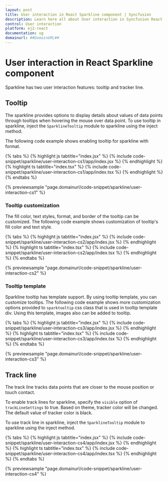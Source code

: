 ```yaml
---
layout: post
title: User interaction in React Sparkline component | Syncfusion
description: Learn here all about User interaction in Syncfusion React Sparkline component of Syncfusion Essential JS 2 and more.
control: User interaction 
platform: ej2-react
documentation: ug
domainurl: ##DomainURL##
---
```


# User interaction in React Sparkline component

Sparkline has two user interaction features: tooltip and tracker line.

## Tooltip

The sparkline provides options to display details about values of data points through tooltips when hovering the mouse over data point. To use tooltip in sparkline, inject the `SparklineTooltip` module to sparkline using the inject method.

The following code example shows enabling tooltip for sparkline with format.

{% tabs %}
{% highlight js tabtitle="index.jsx" %}
{% include code-snippet/sparkline/user-interaction-cs1/app/index.jsx %}
{% endhighlight %}
{% highlight ts tabtitle="index.tsx" %}
{% include code-snippet/sparkline/user-interaction-cs1/app/index.tsx %}
{% endhighlight %}
{% endtabs %}

 {% previewsample "page.domainurl/code-snippet/sparkline/user-interaction-cs1" %}

### Tooltip customization

The fill color, text styles, format, and border of the tooltip can be customized. The following code example shows customization of tooltip's fill color and text style.

{% tabs %}
{% highlight js tabtitle="index.jsx" %}
{% include code-snippet/sparkline/user-interaction-cs2/app/index.jsx %}
{% endhighlight %}
{% highlight ts tabtitle="index.tsx" %}
{% include code-snippet/sparkline/user-interaction-cs2/app/index.tsx %}
{% endhighlight %}
{% endtabs %}

 {% previewsample "page.domainurl/code-snippet/sparkline/user-interaction-cs2" %}

### Tooltip template

Sparkline tooltip has template support. By using tooltip template, you can customize tooltips. The following code example shows more customization options provided to  `sparktooltip` css class that is used in tooltip template div. Using this template, images also can be added to tooltip.

{% tabs %}
{% highlight js tabtitle="index.jsx" %}
{% include code-snippet/sparkline/user-interaction-cs3/app/index.jsx %}
{% endhighlight %}
{% highlight ts tabtitle="index.tsx" %}
{% include code-snippet/sparkline/user-interaction-cs3/app/index.tsx %}
{% endhighlight %}
{% endtabs %}

 {% previewsample "page.domainurl/code-snippet/sparkline/user-interaction-cs3" %}

## Track line

The track line tracks data points that are closer to the mouse position or touch contact.

To enable track lines for sparkline, specify the `visible` option of  `trackLineSettings` to true. Based on theme, tracker color will be changed. The default value of tracker color is black.

To use track line in sparkline, inject the `SparklineTooltip` module to sparkline using the inject method.

{% tabs %}
{% highlight js tabtitle="index.jsx" %}
{% include code-snippet/sparkline/user-interaction-cs4/app/index.jsx %}
{% endhighlight %}
{% highlight ts tabtitle="index.tsx" %}
{% include code-snippet/sparkline/user-interaction-cs4/app/index.tsx %}
{% endhighlight %}
{% endtabs %}

 {% previewsample "page.domainurl/code-snippet/sparkline/user-interaction-cs4" %}